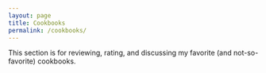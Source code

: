 ```yaml
---
layout: page
title: Cookbooks
permalink: /cookbooks/
---
```


This section is for reviewing, rating, and discussing my favorite (and not-so-favorite) cookbooks.

